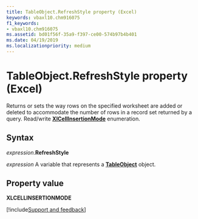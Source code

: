 ```yaml
---
title: TableObject.RefreshStyle property (Excel)
keywords: vbaxl10.chm916075
f1_keywords:
- vbaxl10.chm916075
ms.assetid: bd01f56f-35a9-f397-ce00-574b97b4b401
ms.date: 04/19/2019
ms.localizationpriority: medium
---
```



# TableObject.RefreshStyle property (Excel)

Returns or sets the way rows on the specified worksheet are added or deleted to accommodate the number of rows in a record set returned by a query. Read/write **[XlCellInsertionMode](Excel.XlCellInsertionMode.md)** enumeration.


## Syntax

_expression_.**RefreshStyle**

_expression_ A variable that represents a **[TableObject](Excel.tableobject.md)** object.


## Property value

**XLCELLINSERTIONMODE**



[!include[Support and feedback](~/includes/feedback-boilerplate.md)]
